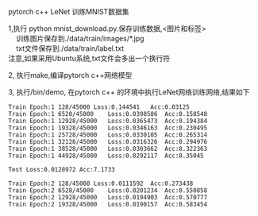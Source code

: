 pytorch c++ LeNet 训练MNIST数据集

1,执行 python mnist_download.py.保存训练数据,<图片和标签> <br/>
&nbsp;&nbsp;&nbsp;&nbsp;训练图片保存到./data/train/images/*.jpg <br/>
&nbsp;&nbsp;&nbsp;&nbsp;txt文件保存到./data/train/label.txt <br/>
注意,如果采用Ubuntu系统,txt文件会多出一个换行符

2, 执行make,编译pytorch c++网络模型

3, 执行/bin/demo, 在pytorch c++ 的环境中执行LeNet网络训练网络,结果如下

```
Train Epoch:1 128/45000	Loss:0.144541	Acc:0.03125
Train Epoch:1 6528/45000	Loss:0.0398586	Acc:0.158548
Train Epoch:1 12928/45000	Loss:0.0365473	Acc:0.194384
Train Epoch:1 19328/45000	Loss:0.0346163	Acc:0.230495
Train Epoch:1 25728/45000	Loss:0.0330105	Acc:0.265314
Train Epoch:1 32128/45000	Loss:0.0316326	Acc:0.294976
Train Epoch:1 38528/45000	Loss:0.0303662	Acc:0.322363
Train Epoch:1 44928/45000	Loss:0.0292117	Acc:0.35045

Test Loss:0.0128972	Acc:7.1733

Train Epoch:2 128/45000	Loss:0.0111592	Acc:0.273438
Train Epoch:2 6528/45000	Loss:0.0201234	Acc:0.550858
Train Epoch:2 12928/45000	Loss:0.0194903	Acc:0.570777
Train Epoch:2 19328/45000	Loss:0.0190157	Acc:0.583454

```
